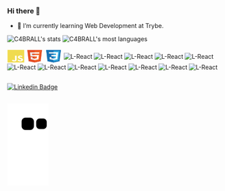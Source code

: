 ### Hi there 👏

- 🌱 I’m currently learning Web Development at Trybe.

<!--
**C4BRALL/C4BRALL** is a ✨ _special_ ✨ repository because its `README.md` (this file) appears on your GitHub profile.

Here are some ideas to get you started:

- 🔭 I’m currently working on ...
- 🌱 I’m currently learning Web Development at TRybe.
- 👯 I’m looking to collaborate on ...
- 🤔 I’m looking for help with ...
- 💬 Ask me about ...
- 📫 How to reach me: ...
- 😄 Pronouns: ...
- ⚡ Fun fact: ...
-->
<div style="display: inline_block">
  <img height="180em" src="https://github-readme-stats.vercel.app/api?username=C4BRALL&show_icons=true&theme=dracula" alt="C4BRALL's stats"/>
  <img height="180em" src="https://github-readme-stats.vercel.app/api/top-langs/?username=C4BRALL&layout=compact&theme=dracula" alt="C4BRALL's most languages"/>
</div>

<div style="display: inline_block"><br>
  <img align="center" alt="L-Js" height="30" width="40" src="https://raw.githubusercontent.com/devicons/devicon/master/icons/javascript/javascript-plain.svg">
  <img align="center" alt="L-HTML" height="30" width="40" src="https://raw.githubusercontent.com/devicons/devicon/master/icons/html5/html5-original.svg">
  <img align="center" alt="L-CSS" height="30" width="40" src="https://raw.githubusercontent.com/devicons/devicon/master/icons/css3/css3-original.svg">
  <img align="center" alt="L-React" height="30" width="40" src="https://cdn.jsdelivr.net/gh/devicons/devicon/icons/git/git-plain.svg">
  <img align="center" alt="L-React" height="30" width="40" src="https://cdn.jsdelivr.net/gh/devicons/devicon/icons/react/react-original-wordmark.svg">
  <img align="center" alt="L-React" height="30" width="40" src="https://cdn.jsdelivr.net/gh/devicons/devicon/icons/nodejs/nodejs-original.svg">
  <img align="center" alt="L-React" height="30" width="40" src="https://cdn.jsdelivr.net/gh/devicons/devicon/icons/redux/redux-original.svg">
  <img align="center" alt="L-React" height="30" width="40" src="https://cdn.jsdelivr.net/gh/devicons/devicon/icons/mongodb/mongodb-plain.svg">
  <img align="center" alt="L-React" height="30" width="40" src="https://cdn.jsdelivr.net/gh/devicons/devicon/icons/jest/jest-plain.svg">
  <img align="center" alt="L-React" height="30" width="40" src="https://cdn.jsdelivr.net/gh/devicons/devicon/icons/express/express-original-wordmark.svg">
  <img align="center" alt="L-React" height="30" width="40" src="https://cdn.jsdelivr.net/gh/devicons/devicon/icons/postgresql/postgresql-original-wordmark.svg">
  <img align="center" alt="L-React" height="30" width="40" src="https://cdn.jsdelivr.net/gh/devicons/devicon/icons/sqlite/sqlite-original.svg">
  <img align="center" alt="L-React" height="30" width="40" src="https://cdn.jsdelivr.net/gh/devicons/devicon/icons/typescript/typescript-original.svg">
  <img align="center" alt="L-React" height="30" width="40" src="https://cdn.jsdelivr.net/gh/devicons/devicon/icons/tailwindcss/tailwindcss-plain.svg">
  <img align="center" alt="L-React" height="30" width="40" src="https://cdn.jsdelivr.net/gh/devicons/devicon/icons/docker/docker-plain-wordmark.svg">
  
</div>

##

[![Linkedin Badge](https://img.shields.io/badge/linkedin-%230077B5.svg?&style=for-the-badge&logo=linkedin&logoColor=white&link=https://www.linkedin.com/in/jcabraldev/)](https://www.linkedin.com/in/jcabraldev/)
## 
![Snake animation](https://github.com/C4BRALL/C4BRALL/blob/output/github-contribution-grid-snake.svg)
##
<!-- [![Readme Card](https://github-readme-stats.vercel.app/api/pin/?username=C4BRALL&repo=Trivia&theme=dracula)](https://github.com/C4BRALL/Trivia) -->

